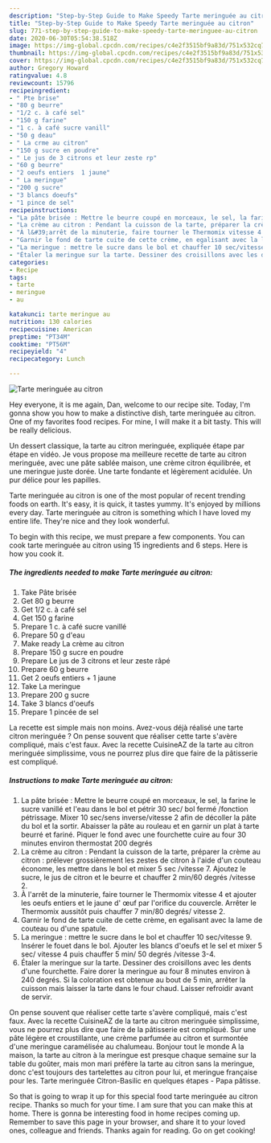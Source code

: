 ```yaml
---
description: "Step-by-Step Guide to Make Speedy Tarte meringuée au citron"
title: "Step-by-Step Guide to Make Speedy Tarte meringuée au citron"
slug: 771-step-by-step-guide-to-make-speedy-tarte-meringuee-au-citron
date: 2020-06-30T05:54:38.518Z
image: https://img-global.cpcdn.com/recipes/c4e2f3515bf9a83d/751x532cq70/tarte-meringuee-au-citron-photo-principale-de-la-recette.jpg
thumbnail: https://img-global.cpcdn.com/recipes/c4e2f3515bf9a83d/751x532cq70/tarte-meringuee-au-citron-photo-principale-de-la-recette.jpg
cover: https://img-global.cpcdn.com/recipes/c4e2f3515bf9a83d/751x532cq70/tarte-meringuee-au-citron-photo-principale-de-la-recette.jpg
author: Gregory Howard
ratingvalue: 4.8
reviewcount: 15796
recipeingredient:
- " Pte brise"
- "80 g beurre"
- "1/2 c. à café sel"
- "150 g farine"
- "1 c. à café sucre vanill"
- "50 g deau"
- " La crme au citron"
- "150 g sucre en poudre"
- " Le jus de 3 citrons et leur zeste rp"
- "60 g beurre"
- "2 oeufs entiers  1 jaune"
- " La meringue"
- "200 g sucre"
- "3 blancs doeufs"
- "1 pince de sel"
recipeinstructions:
- "La pâte brisée : Mettre le beurre coupé en morceaux, le sel, la farine le sucre vanillé et l&#39;eau dans le bol et pétrir 30 sec/ bol fermé /fonction pétrissage. Mixer 10 sec/sens inverse/vitesse 2 afin de décoller la pâte du bol et la sortir. Abaisser la pâte au rouleau et en garnir un plat à tarte beurré et fariné. Piquer le fond avec une fourchette cuire au four 30 minutes environ thermostat 200 degrés"
- "La crème au citron : Pendant la cuisson de la tarte, préparer la crème au citron : prélever grossièrement les zestes de citron à l&#39;aide d&#39;un couteau économe, les mettre dans le bol et mixer 5 sec /vitesse 7. Ajoutez le sucre, le jus de citron et le beurre et chauffer 2 min/60 degrés /vitesse 2."
- "À l&#39;arrêt de la minuterie, faire tourner le Thermomix vitesse 4 et ajouter les oeufs entiers et le jaune d&#39; œuf par l&#39;orifice du couvercle. Arrêter le Thermomix aussitôt puis chauffer 7 min/80 degrés/ vitesse 2."
- "Garnir le fond de tarte cuite de cette crème, en egalisant avec la lame de couteau ou d&#39;une spatule."
- "La meringue : mettre le sucre dans le bol et chauffer 10 sec/vitesse 9. Insérer le fouet dans le bol. Ajouter les blancs d&#39;oeufs et le sel et mixer 5 sec/ vitesse 4 puis chauffer 5 min/ 50 degrés /vitesse 3-4."
- "Étaler la meringue sur la tarte. Dessiner des croisillons avec les dents d&#39;une fourchette. Faire dorer la meringue au four 8 minutes environ à 240 degrés. Si la coloration est obtenue au bout de 5 min, arrêter la cuisson mais laisser la tarte dans le four chaud. Laisser refroidir avant de servir."
categories:
- Recipe
tags:
- tarte
- meringue
- au

katakunci: tarte meringue au 
nutrition: 130 calories
recipecuisine: American
preptime: "PT34M"
cooktime: "PT56M"
recipeyield: "4"
recipecategory: Lunch

---
```



![Tarte meringuée au citron](https://img-global.cpcdn.com/recipes/c4e2f3515bf9a83d/751x532cq70/tarte-meringuee-au-citron-photo-principale-de-la-recette.jpg)

Hey everyone, it is me again, Dan, welcome to our recipe site. Today, I'm gonna show you how to make a distinctive dish, tarte meringuée au citron. One of my favorites food recipes. For mine, I will make it a bit tasty. This will be really delicious.

Un dessert classique, la tarte au citron meringuée, expliquée étape par étape en vidéo. Je vous propose ma meilleure recette de tarte au citron meringuée, avec une pâte sablée maison, une crème citron équilibrée, et une meringue juste dorée. Une tarte fondante et légèrement acidulée. Un pur délice pour les papilles.

Tarte meringuée au citron is one of the most popular of recent trending foods on earth. It's easy, it is quick, it tastes yummy. It's enjoyed by millions every day. Tarte meringuée au citron is something which I have loved my entire life. They're nice and they look wonderful.


To begin with this recipe, we must prepare a few components. You can cook tarte meringuée au citron using 15 ingredients and 6 steps. Here is how you cook it.

<!--inarticleads1-->

##### The ingredients needed to make Tarte meringuée au citron:

1. Take  Pâte brisée
1. Get 80 g beurre
1. Get 1/2 c. à café sel
1. Get 150 g farine
1. Prepare 1 c. à café sucre vanillé
1. Prepare 50 g d&#39;eau
1. Make ready  La crème au citron
1. Prepare 150 g sucre en poudre
1. Prepare  Le jus de 3 citrons et leur zeste râpé
1. Prepare 60 g beurre
1. Get 2 oeufs entiers + 1 jaune
1. Take  La meringue
1. Prepare 200 g sucre
1. Take 3 blancs d&#39;oeufs
1. Prepare 1 pincée de sel


La recette est simple mais non moins. Avez-vous déjà réalisé une tarte citron meringuée ? On pense souvent que réaliser cette tarte s&#39;avère compliqué, mais c&#39;est faux. Avec la recette CuisineAZ de la tarte au citron meringuée simplissime, vous ne pourrez plus dire que faire de la pâtisserie est compliqué. 

<!--inarticleads2-->

##### Instructions to make Tarte meringuée au citron:

1. La pâte brisée : Mettre le beurre coupé en morceaux, le sel, la farine le sucre vanillé et l&#39;eau dans le bol et pétrir 30 sec/ bol fermé /fonction pétrissage. Mixer 10 sec/sens inverse/vitesse 2 afin de décoller la pâte du bol et la sortir. Abaisser la pâte au rouleau et en garnir un plat à tarte beurré et fariné. Piquer le fond avec une fourchette cuire au four 30 minutes environ thermostat 200 degrés
1. La crème au citron : Pendant la cuisson de la tarte, préparer la crème au citron : prélever grossièrement les zestes de citron à l&#39;aide d&#39;un couteau économe, les mettre dans le bol et mixer 5 sec /vitesse 7. Ajoutez le sucre, le jus de citron et le beurre et chauffer 2 min/60 degrés /vitesse 2.
1. À l&#39;arrêt de la minuterie, faire tourner le Thermomix vitesse 4 et ajouter les oeufs entiers et le jaune d&#39; œuf par l&#39;orifice du couvercle. Arrêter le Thermomix aussitôt puis chauffer 7 min/80 degrés/ vitesse 2.
1. Garnir le fond de tarte cuite de cette crème, en egalisant avec la lame de couteau ou d&#39;une spatule.
1. La meringue : mettre le sucre dans le bol et chauffer 10 sec/vitesse 9. Insérer le fouet dans le bol. Ajouter les blancs d&#39;oeufs et le sel et mixer 5 sec/ vitesse 4 puis chauffer 5 min/ 50 degrés /vitesse 3-4.
1. Étaler la meringue sur la tarte. Dessiner des croisillons avec les dents d&#39;une fourchette. Faire dorer la meringue au four 8 minutes environ à 240 degrés. Si la coloration est obtenue au bout de 5 min, arrêter la cuisson mais laisser la tarte dans le four chaud. Laisser refroidir avant de servir.


On pense souvent que réaliser cette tarte s&#39;avère compliqué, mais c&#39;est faux. Avec la recette CuisineAZ de la tarte au citron meringuée simplissime, vous ne pourrez plus dire que faire de la pâtisserie est compliqué. Sur une pâte légère et croustillante, une crème parfumée au citron et surmontée d&#39;une meringue caramélisée au chalumeau. Bonjour tout le monde A la maison, la tarte au citron à la meringue est presque chaque semaine sur la table du goûter, mais mon mari préfère la tarte au citron sans la meringue, donc c&#39;est toujours des tartelettes au citron pour lui, et meringue française pour les. Tarte meringuée Citron-Basilic en quelques étapes - Papa pâtisse. 

So that is going to wrap it up for this special food tarte meringuée au citron recipe. Thanks so much for your time. I am sure that you can make this at home. There is gonna be interesting food in home recipes coming up. Remember to save this page in your browser, and share it to your loved ones, colleague and friends. Thanks again for reading. Go on get cooking!
